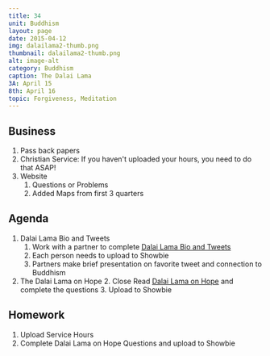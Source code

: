```yaml
---
title: 34
unit: Buddhism
layout: page
date: 2015-04-12
img: dalailama2-thumb.png
thumbnail: dalailama2-thumb.png
alt: image-alt
category: Buddhism
caption: The Dalai Lama
3A: April 15
8th: April 16
topic: Forgiveness, Meditation
---
```


## Business

1. Pass back papers
2. Christian Service:  If you haven't uploaded your hours, you need to do that ASAP!
3. Website
	1. Questions or Problems
	2. Added Maps from first 3 quarters

## Agenda

1. Dalai Lama Bio and Tweets
	1. Work with a partner to complete [Dalai Lama Bio and Tweets](https://dl.dropboxusercontent.com/u/916107/teachdocs/row-buddhism-dalai-lama-bio-tweet.pdf)
	2. Each person needs to upload to Showbie
	3. Partners make brief presentation on favorite tweet and connection to Buddhism
2. The Dalai Lama on Hope
	2. Close Read [Dalai Lama on Hope](https://dl.dropboxusercontent.com/u/916107/teachdocs/row-buddhism-dalai_lama-hope.pdf
) and complete the questions
	3. Upload to Showbie


## Homework
	
1. Upload Service Hours
2. Complete Dalai Lama on Hope Questions and upload to Showbie